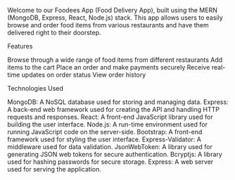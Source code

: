 Welcome to our Foodees App (Food Delivery App), built using the MERN (MongoDB, Express, React, Node.js) stack. This app allows users to easily browse and order food items from various restaurants and have them delivered right to their doorstep.

Features

Browse through a wide range of food items from different restaurants
Add items to the cart
Place an order and make payments securely
Receive real-time updates on order status
View order history 


Technologies Used 

MongoDB: A NoSQL database used for storing and managing data.
Express: A back-end web framework used for creating the API and handling HTTP requests and responses.
React: A front-end JavaScript library used for building the user interface.
Node.js: A run-time environment used for running JavaScript code on the server-side.
Bootstrap: A front-end framework used for styling the user interface.
Express-Validator: A middleware used for data validation.
JsonWebToken: A library used for generating JSON web tokens for secure authentication.
Bcryptjs: A library used for hashing passwords for secure storage.
Express: A web server used for serving the application.